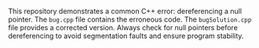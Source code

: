 This repository demonstrates a common C++ error: dereferencing a null pointer.  The `bug.cpp` file contains the erroneous code. The `bugSolution.cpp` file provides a corrected version.  Always check for null pointers before dereferencing to avoid segmentation faults and ensure program stability.